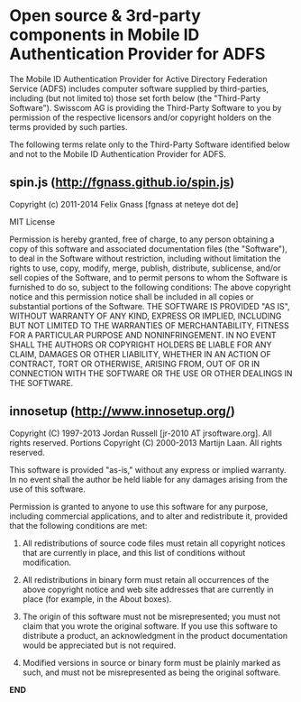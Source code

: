 # Open source & 3rd-party components in Mobile ID Authentication Provider for ADFS

The Mobile ID Authentication Provider for Active Directory Federation Service (ADFS) 
includes computer software supplied by third-parties, including (but not limited to) 
those set forth below (the "Third-Party Software"). Swisscom AG is providing the 
Third-Party Software to you by permission of the respective licensors and/or 
copyright holders on the terms provided by such parties. 

The following terms relate only to the Third-Party Software identified below and 
not to the Mobile ID Authentication Provider for ADFS.

## spin.js (http://fgnass.github.io/spin.js)

Copyright (c) 2011-2014 Felix Gnass [fgnass at neteye dot de]

MIT License

Permission is hereby granted, free of charge, to any person obtaining a copy
of this software and associated documentation files (the "Software"), to deal
in the Software without restriction, including without limitation the rights
to use, copy, modify, merge, publish, distribute, sublicense, and/or sell
copies of the Software, and to permit persons to whom the Software is
furnished to do so, subject to the following conditions:
The above copyright notice and this permission notice shall be included in
all copies or substantial portions of the Software.
THE SOFTWARE IS PROVIDED "AS IS", WITHOUT WARRANTY OF ANY KIND, EXPRESS OR
IMPLIED, INCLUDING BUT NOT LIMITED TO THE WARRANTIES OF MERCHANTABILITY,
FITNESS FOR A PARTICULAR PURPOSE AND NONINFRINGEMENT. IN NO EVENT SHALL THE
AUTHORS OR COPYRIGHT HOLDERS BE LIABLE FOR ANY CLAIM, DAMAGES OR OTHER
LIABILITY, WHETHER IN AN ACTION OF CONTRACT, TORT OR OTHERWISE, ARISING FROM,
OUT OF OR IN CONNECTION WITH THE SOFTWARE OR THE USE OR OTHER DEALINGS IN
THE SOFTWARE.

## innosetup (http://www.innosetup.org/)

Copyright (C) 1997-2013 Jordan Russell [jr-2010 AT jrsoftware.org]. All rights reserved.
Portions Copyright (C) 2000-2013 Martijn Laan. All rights reserved.

This software is provided "as-is," without any express or implied warranty.
In no event shall the author be held liable for any damages arising from the
use of this software.

Permission is granted to anyone to use this software for any purpose,
including commercial applications, and to alter and redistribute it,
provided that the following conditions are met:

1. All redistributions of source code files must retain all copyright
   notices that are currently in place, and this list of conditions without
   modification.

2. All redistributions in binary form must retain all occurrences of the
   above copyright notice and web site addresses that are currently in
   place (for example, in the About boxes).

3. The origin of this software must not be misrepresented; you must not
   claim that you wrote the original software. If you use this software to
   distribute a product, an acknowledgment in the product documentation
   would be appreciated but is not required.

4. Modified versions in source or binary form must be plainly marked as
   such, and must not be misrepresented as being the original software.

__END__
